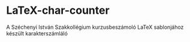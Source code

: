 # LaTeX-char-counter
A Széchenyi István Szakkollégium kurzusbeszámoló LaTeX sablonjához készült karakterszámláló
